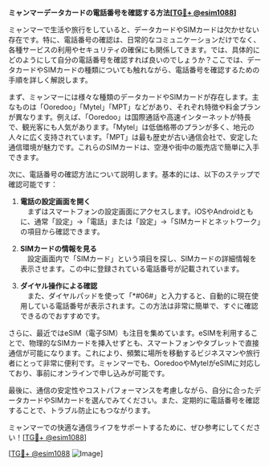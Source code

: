 **ミャンマーデータカードの電話番号を確認する方法[[TG💪+ @esim1088](https://t.me/s/esim1088)]**

ミャンマーで生活や旅行をしていると、データカードやSIMカードは欠かせない存在です。特に、電話番号の確認は、日常的なコミュニケーションだけでなく、各種サービスの利用やセキュリティの確保にも関係してきます。では、具体的にどのようにして自分の電話番号を確認すれば良いのでしょうか？ここでは、データカードやSIMカードの種類についても触れながら、電話番号を確認するための手順を詳しく解説します。

まず、ミャンマーには様々な種類のデータカードやSIMカードが存在します。主なものは「Ooredoo」「Mytel」「MPT」などがあり、それぞれ特徴や料金プランが異なります。例えば、「Ooredoo」は国際通話や高速インターネットが特長で、観光客にも人気があります。「Mytel」は低価格帯のプランが多く、地元の人々に広く支持されています。「MPT」は最も歴史が古い通信会社で、安定した通信環境が魅力です。これらのSIMカードは、空港や街中の販売店で簡単に入手できます。

次に、電話番号の確認方法について説明します。基本的には、以下のステップで確認可能です：

1. **電話の設定画面を開く**  
　まずはスマートフォンの設定画面にアクセスします。iOSやAndroidともに、通常「設定」→「電話」または「設定」→「SIMカードとネットワーク」の項目から確認できます。

2. **SIMカードの情報を見る**  
　設定画面内で「SIMカード」という項目を探し、SIMカードの詳細情報を表示させます。この中に登録されている電話番号が記載されています。

3. **ダイヤル操作による確認**  
　また、ダイヤルパッドを使って「*#06#」と入力すると、自動的に現在使用している電話番号が表示されます。この方法は非常に簡単で、すぐに確認できるのでおすすめです。

さらに、最近ではeSIM（電子SIM）も注目を集めています。eSIMを利用することで、物理的なSIMカードを挿入せずとも、スマートフォンやタブレットで直接通信が可能になります。これにより、頻繁に場所を移動するビジネスマンや旅行者にとって非常に便利です。ミャンマーでも、OoredooやMytelがeSIMに対応しており、事前にオンラインで申し込みが可能です。

最後に、通信の安定性やコストパフォーマンスを考慮しながら、自分に合ったデータカードやSIMカードを選んでみてください。また、定期的に電話番号を確認することで、トラブル防止にもつながります。

ミャンマーでの快適な通信ライフをサポートするために、ぜひ参考にしてください！[[TG💪+ @esim1088](https://t.me/s/esim1088)]

[[TG💪+ @esim1088](https://t.me/s/esim1088) ![Image](https://i.postimg.cc/Y0z9fWf4/image.png)]